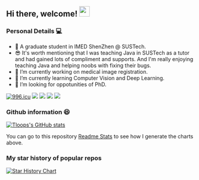 ## Hi there, welcome! <img src="https://media.giphy.com/media/hvRJCLFzcasrR4ia7z/giphy.gif" width="28">

### Personal Details 💻

- 🏫 A graduate student in IMED ShenZhen @ SUSTech.
- 😎 It's worth mentioning that I was teaching Java in SUSTech as a tutor and had gained lots of compliment and supports. And I'm really enjoying teaching Java and helping noobs with fixing their bugs.
- 🔭 I’m currently working on medical image registration.
- 🌱 I’m currently learning Computer Vision and Deep Learning.
- 🤔 I’m looking for oppotunities of PhD.

[![996.icu](https://img.shields.io/badge/link-996.icu-red.svg)](https://996.icu)
[![](https://img.shields.io/badge/IDE-IntelliJ%20IDEA-black?style=flat-square&logo=IntelliJ%20IDEA&logoColor=549DF0)](https://www.jetbrains.com/idea/)
[![](https://img.shields.io/badge/IDE-Pycharm-black?style=flat-square&logo=Pycharm&logoColor=07ED07)](https://www.jetbrains.com/pycharm/)
[![](https://img.shields.io/badge/-Java-red?style=flat-square&logo=java&logoColor=black)](https://www.oracle.com/java/)
[![](https://img.shields.io/badge/-Python-green?style=flat-square&logo=python&logoColor=black)](https://www.python.org/)

### Github information 😆

[![Tloops's GitHub stats](https://github-readme-stats.vercel.app/api?username=Tloops&count_private=true&theme=vue&show_icons=true)](https://github.com/Tloops)

You can go to this repository [Readme Stats](https://github.com/anuraghazra/github-readme-stats) to see how I generate the charts above.

### My star history of popular repos

[![Star History Chart](https://api.star-history.com/svg?repos=Tloops/CS101B_I2CSB,Tloops/Java-Courseware&type=Date)](https://star-history.com/#Tloops/CS101B_I2CSB&Tloops/Java-Courseware&Date)



<!--

Here are some ideas to get you started:

- 👯 I’m looking to collaborate on ...
- 💬 Ask me about ...
- 📫 How to reach me: ...
- 😄 Pronouns: ...
- ⚡ Fun fact: ...
-->

